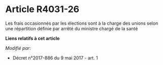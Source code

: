 # Article R4031-26

Les frais occasionnés par les élections sont à la charge des unions selon une répartition définie par arrêté du ministre
chargé de la santé

**Liens relatifs à cet article**

_Modifié par_:

  - Décret n°2017-886 du 9 mai 2017 - art. 1
